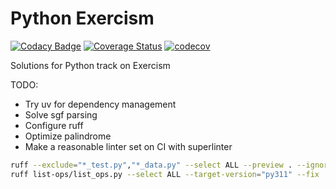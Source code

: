 # Python Exercism

[![Codacy Badge](https://api.codacy.com/project/badge/Grade/8fd44be5d9984cb4b963b176a251494f)](https://www.codacy.com/app/tqa236/python_exercism?utm_source=github.com&utm_medium=referral&utm_content=tqa236/python_exercism&utm_campaign=Badge_Grade)
[![Coverage Status](https://coveralls.io/repos/github/tqa236/python_exercism/badge.svg?branch=main)](https://coveralls.io/github/tqa236/python_exercism?branch=main)
[![codecov](https://codecov.io/gh/tqa236/python_exercism/branch/main/graph/badge.svg)](https://codecov.io/gh/tqa236/python_exercism)

Solutions for Python track on Exercism

TODO:

- Try uv for dependency management
- Solve sgf parsing
- Configure ruff
- Optimize palindrome
- Make a reasonable linter set on CI with superlinter

```bash
ruff --exclude="*_test.py","*_data.py" --select ALL --preview . --ignore=D102,CPY001,ANN101
ruff list-ops/list_ops.py --select ALL --target-version="py311" --fix
```
